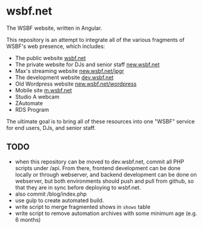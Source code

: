 wsbf.net
========

The WSBF website, written in Angular.

This repository is an attempt to integrate all of the various fragments of WSBF's web presence, which includes:

- The public website [wsbf.net](wsbf.net)
- The private website for DJs and senior staff [new.wsbf.net](new.wsbf.net)
- Max's streaming website [new.wsbf.net/jpgr](new.wsbf.net/jpgr)
- The development website [dev.wsbf.net](dev.wsbf.net)
- Old Wordpress website [new.wsbf.net/wordpress](new.wsbf.net/wordpress)
- Mobile site [m.wsbf.net](m.wsbf.net)
- Studio A webcam
- ZAutomate
- RDS Program

The ultimate goal is to bring all of these resources into one "WSBF" service for end users, DJs, and senior staff.

TODO
----

- when this repository can be moved to dev.wsbf.net, commit all PHP scripts under /api. From there, frontend development can be done locally or through webserver, and backend development can be done on webserver, but both environments should push and pull from github, so that they are in sync before deploying to wsbf.net.
- also commit /blog/index.php
- use gulp to create automated build.
- write script to merge fragmented shows in `shows` table
- write script to remove automation archives with some minimum age (e.g. 6 months)
